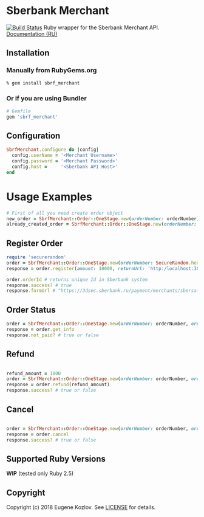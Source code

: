 # Sberbank Merchant
[![Build Status](https://travis-ci.org/abstractart/sbrf_merchant.svg?branch=master)](https://travis-ci.org/abstractart/sbrf_merchant)
Ruby wrapper for the Sberbank Merchant API. [Documentation (RU)](https://securepayments.sberbank.ru/wiki/doku.php/integration:api:start)
## Installation

### Manually from RubyGems.org ###

```sh
% gem install sbrf_merchant
```

### Or if you are using Bundler ###

```ruby
# Gemfile
gem 'sbrf_merchant'
```

## Configuration

```ruby
SbrfMerchant.configure do |config|
  config.userName = '<Merchant Username>'
  config.password = '<Merchant Password>'
  config.host =     '<Sberbank API Host>'
end
```

# Usage Examples
```ruby
# First of all you need create order object
new_order = SbrfMerchant::Order::OneStage.new(orderNumber: orderNumber)
already_created_order = SbrfMerchant::Order::OneStage.new(orderNumber: orderNumber, orderId: orderId)
```
## Register Order
```ruby
require 'securerandom'
order = SbrfMerchant::Order::OneStage.new(orderNumber: SecureRandom.hex)
response = order.register(amount: 10000, returnUrl: 'http:/localhost:3000')

order.orderId # returns unique Id in Sberbank system
response.success? # true
response.formUrl # "https://3dsec.sberbank.ru/payment/merchants/sbersafe/payment_ru.html?mdOrder=<orderId>"
```
## Order Status
```ruby
order = SbrfMerchant::Order::OneStage.new(orderNumber: orderNumber, orderId: orderId)
response = order.get_info
response.not_paid? # true or false
```
## Refund
```ruby

refund_amount = 1000
order = SbrfMerchant::Order::OneStage.new(orderNumber: orderNumber, orderId: orderId)
response = order.refund(refund_amount)
response.success? # true or false
```
## Cancel
```ruby

order = SbrfMerchant::Order::OneStage.new(orderNumber: orderNumber, orderId: orderId)
response = order.cancel
response.success? # true or false
  ```
## Supported Ruby Versions
**WIP** (tested only Ruby 2.5)

## Copyright
Copyright (c) 2018 Eugene Kozlov. See [LICENSE][] for details.

[license]: LICENSE.md
